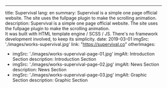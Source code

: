 ---
title: Supervival
lang: en
summary:
  Supervival is a simple one page official website. The site uses the fullpage plugin to make the scrolling animation.
description:
  Supervival is a simple one page official website. The site uses the fullpage plugin to make the scrolling animation.<br />
  It was built with HTML template engine / SCSS / JS. There's no framework development involved, to keep its simplicity.
date: 2019-03-01
imgSrc: './images/works-supervival.jpg'
link: "https://supervival.co"
otherImages:
  - imgSrc: './images/works-supervival-page-01.jpg'
    imgAlt: Introduction Section
    description: Introduction Section
  - imgSrc: './images/works-supervival-page-02.jpg'
    imgAlt: News Section
    description: News Section
  - imgSrc: './images/works-supervival-page-03.jpg'
    imgAlt: Graphic Section
    description: Graphic Section
